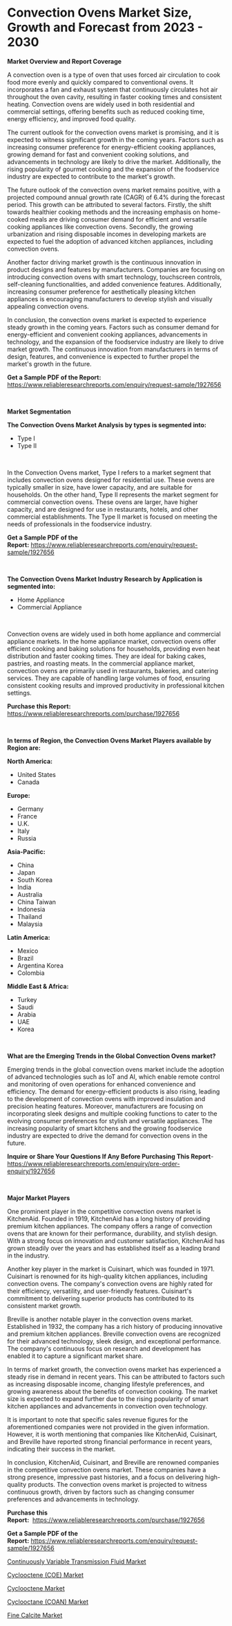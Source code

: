 <p><h1>Convection Ovens Market Size, Growth and Forecast from 2023 - 2030</h1></p><p><strong>Market Overview and Report Coverage</strong></p>
<p><p>A convection oven is a type of oven that uses forced air circulation to cook food more evenly and quickly compared to conventional ovens. It incorporates a fan and exhaust system that continuously circulates hot air throughout the oven cavity, resulting in faster cooking times and consistent heating. Convection ovens are widely used in both residential and commercial settings, offering benefits such as reduced cooking time, energy efficiency, and improved food quality.</p><p>The current outlook for the convection ovens market is promising, and it is expected to witness significant growth in the coming years. Factors such as increasing consumer preference for energy-efficient cooking appliances, growing demand for fast and convenient cooking solutions, and advancements in technology are likely to drive the market. Additionally, the rising popularity of gourmet cooking and the expansion of the foodservice industry are expected to contribute to the market's growth.</p><p>The future outlook of the convection ovens market remains positive, with a projected compound annual growth rate (CAGR) of 6.4% during the forecast period. This growth can be attributed to several factors. Firstly, the shift towards healthier cooking methods and the increasing emphasis on home-cooked meals are driving consumer demand for efficient and versatile cooking appliances like convection ovens. Secondly, the growing urbanization and rising disposable incomes in developing markets are expected to fuel the adoption of advanced kitchen appliances, including convection ovens.</p><p>Another factor driving market growth is the continuous innovation in product designs and features by manufacturers. Companies are focusing on introducing convection ovens with smart technology, touchscreen controls, self-cleaning functionalities, and added convenience features. Additionally, increasing consumer preference for aesthetically pleasing kitchen appliances is encouraging manufacturers to develop stylish and visually appealing convection ovens.</p><p>In conclusion, the convection ovens market is expected to experience steady growth in the coming years. Factors such as consumer demand for energy-efficient and convenient cooking appliances, advancements in technology, and the expansion of the foodservice industry are likely to drive market growth. The continuous innovation from manufacturers in terms of design, features, and convenience is expected to further propel the market's growth in the future.</p></p>
<p><strong>Get a Sample PDF of the Report:</strong> <a href="https://www.reliableresearchreports.com/enquiry/request-sample/1927656">https://www.reliableresearchreports.com/enquiry/request-sample/1927656</a></p>
<p>&nbsp;</p>
<p><strong>Market Segmentation</strong></p>
<p><strong>The Convection Ovens Market Analysis by types is segmented into:</strong></p>
<p><ul><li>Type I</li><li>Type II</li></ul></p>
<p>&nbsp;</p>
<p><p>In the Convection Ovens market, Type I refers to a market segment that includes convection ovens designed for residential use. These ovens are typically smaller in size, have lower capacity, and are suitable for households. On the other hand, Type II represents the market segment for commercial convection ovens. These ovens are larger, have higher capacity, and are designed for use in restaurants, hotels, and other commercial establishments. The Type II market is focused on meeting the needs of professionals in the foodservice industry.</p></p>
<p><strong>Get a Sample PDF of the Report:</strong>&nbsp;<a href="https://www.reliableresearchreports.com/enquiry/request-sample/1927656">https://www.reliableresearchreports.com/enquiry/request-sample/1927656</a></p>
<p>&nbsp;</p>
<p><strong>The Convection Ovens Market Industry Research by Application is segmented into:</strong></p>
<p><ul><li>Home Appliance</li><li>Commercial Appliance</li></ul></p>
<p>&nbsp;</p>
<p><p>Convection ovens are widely used in both home appliance and commercial appliance markets. In the home appliance market, convection ovens offer efficient cooking and baking solutions for households, providing even heat distribution and faster cooking times. They are ideal for baking cakes, pastries, and roasting meats. In the commercial appliance market, convection ovens are primarily used in restaurants, bakeries, and catering services. They are capable of handling large volumes of food, ensuring consistent cooking results and improved productivity in professional kitchen settings.</p></p>
<p><strong>Purchase this Report:</strong>&nbsp; <a href="https://www.reliableresearchreports.com/purchase/1927656">https://www.reliableresearchreports.com/purchase/1927656</a></p>
<p>&nbsp;</p>
<p><strong>In terms of Region, the Convection Ovens Market Players available by Region are:</strong></p>
<p>
    <p> <strong> North America: </strong>
        <ul>
            <li>United States</li>
            <li>Canada</li>
        </ul>
        </p> 
    <p> <strong> Europe: </strong>
        <ul>
            <li>Germany</li>
            <li>France</li>
            <li>U.K.</li>
            <li>Italy</li>
            <li>Russia</li>
        </ul>
        </p> 
    <p> <strong> Asia-Pacific: </strong>
        <ul>
            <li>China</li>
            <li>Japan</li>
            <li>South Korea</li>
            <li>India</li>
            <li>Australia</li>
            <li>China Taiwan</li>
            <li>Indonesia</li>
            <li>Thailand</li>
            <li>Malaysia</li>
        </ul>
        </p> 
    <p> <strong> Latin America: </strong>
        <ul>
            <li>Mexico</li>
            <li>Brazil</li>
            <li>Argentina Korea</li>
            <li>Colombia</li>
        </ul>
        </p> 
    <p> <strong> Middle East & Africa: </strong>
        <ul>
            <li>Turkey</li>
            <li>Saudi</li>
            <li>Arabia</li>
            <li>UAE</li>
            <li>Korea</li>
        </ul>
    </p>
    </p>
<p>&nbsp;</p>
<p><strong>What are the Emerging Trends in the Global Convection Ovens market?</strong></p>
<p><p>Emerging trends in the global convection ovens market include the adoption of advanced technologies such as IoT and AI, which enable remote control and monitoring of oven operations for enhanced convenience and efficiency. The demand for energy-efficient products is also rising, leading to the development of convection ovens with improved insulation and precision heating features. Moreover, manufacturers are focusing on incorporating sleek designs and multiple cooking functions to cater to the evolving consumer preferences for stylish and versatile appliances. The increasing popularity of smart kitchens and the growing foodservice industry are expected to drive the demand for convection ovens in the future.</p></p>
<p><strong>Inquire or Share Your Questions If Any Before Purchasing This Report</strong>- <a href="https://www.reliableresearchreports.com/enquiry/pre-order-enquiry/1927656">https://www.reliableresearchreports.com/enquiry/pre-order-enquiry/1927656</a></p>
<p>&nbsp;</p>
<p><strong>Major Market Players</strong></p>
<p><p>One prominent player in the competitive convection ovens market is KitchenAid. Founded in 1919, KitchenAid has a long history of providing premium kitchen appliances. The company offers a range of convection ovens that are known for their performance, durability, and stylish design. With a strong focus on innovation and customer satisfaction, KitchenAid has grown steadily over the years and has established itself as a leading brand in the industry.</p><p>Another key player in the market is Cuisinart, which was founded in 1971. Cuisinart is renowned for its high-quality kitchen appliances, including convection ovens. The company's convection ovens are highly rated for their efficiency, versatility, and user-friendly features. Cuisinart's commitment to delivering superior products has contributed to its consistent market growth.</p><p>Breville is another notable player in the convection ovens market. Established in 1932, the company has a rich history of producing innovative and premium kitchen appliances. Breville convection ovens are recognized for their advanced technology, sleek design, and exceptional performance. The company's continuous focus on research and development has enabled it to capture a significant market share.</p><p>In terms of market growth, the convection ovens market has experienced a steady rise in demand in recent years. This can be attributed to factors such as increasing disposable income, changing lifestyle preferences, and growing awareness about the benefits of convection cooking. The market size is expected to expand further due to the rising popularity of smart kitchen appliances and advancements in convection oven technology.</p><p>It is important to note that specific sales revenue figures for the aforementioned companies were not provided in the given information. However, it is worth mentioning that companies like KitchenAid, Cuisinart, and Breville have reported strong financial performance in recent years, indicating their success in the market.</p><p>In conclusion, KitchenAid, Cuisinart, and Breville are renowned companies in the competitive convection ovens market. These companies have a strong presence, impressive past histories, and a focus on delivering high-quality products. The convection ovens market is projected to witness continuous growth, driven by factors such as changing consumer preferences and advancements in technology.</p></p>
<p><strong>Purchase this Report:</strong>&nbsp;&nbsp;<a href="https://www.reliableresearchreports.com/purchase/1927656">https://www.reliableresearchreports.com/purchase/1927656</a></p>
<p></p>
<p><strong>Get a Sample PDF of the Report:</strong>&nbsp;<a href="https://www.reliableresearchreports.com/enquiry/request-sample/1927656">https://www.reliableresearchreports.com/enquiry/request-sample/1927656</a></p>
<p><p><a href="https://medium.com/@raygrimes1999/continuously-variable-transmission-fluid-market-share-evolution-and-market-growth-trends-2023-2030-050c7ac7822b">Continuously Variable Transmission Fluid Market</a></p><p><a href="https://www.linkedin.com/pulse/cyclooctene-coe-market-research-report-unlocks-analysis-bkj2c/">Cyclooctene (COE) Market</a></p><p><a href="https://www.linkedin.com/pulse/cyclooctene-market-size-share-amp-trends-analysis-report-07q5c/">Cyclooctene Market</a></p><p><a href="https://www.linkedin.com/pulse/cyclooctane-coan-market-size-share-amp-trends-analysis-2obcc/">Cyclooctane (COAN) Market</a></p><p><a href="https://medium.com/@mikebauch2013/fine-calcite-market-comprehensive-assessment-by-type-application-and-geography-624d5af9843b">Fine Calcite Market</a></p></p>